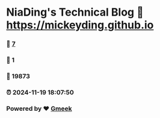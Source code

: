 # NiaDing's Technical Blog  :link: https://mickeyding.github.io 
### :page_facing_up: [7](https://mickeyding.github.io/tag.html) 
### :speech_balloon: 1 
### :hibiscus: 19873 
### :alarm_clock: 2024-11-19 18:07:50 
### Powered by :heart: [Gmeek](https://github.com/Meekdai/Gmeek)
